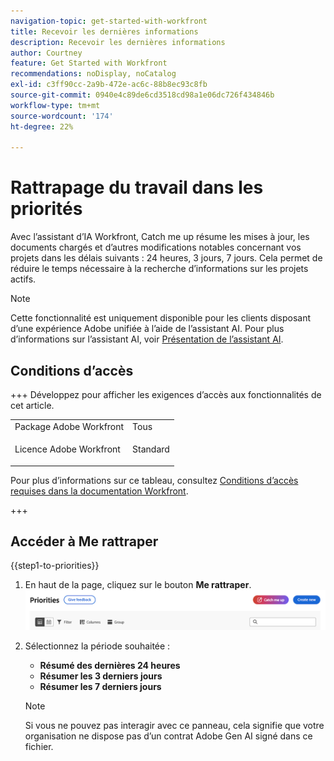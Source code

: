 ```yaml
---
navigation-topic: get-started-with-workfront
title: Recevoir les dernières informations
description: Recevoir les dernières informations
author: Courtney
feature: Get Started with Workfront
recommendations: noDisplay, noCatalog
exl-id: c3ff90cc-2a9b-472e-ac6c-88b8ec93c8fb
source-git-commit: 0940e4c89de6cd3518cd98a1e06dc726f434846b
workflow-type: tm+mt
source-wordcount: '174'
ht-degree: 22%

---
```


# Rattrapage du travail dans les priorités

Avec l’assistant d’IA Workfront, Catch me up résume les mises à jour, les documents chargés et d’autres modifications notables concernant vos projets dans les délais suivants : 24 heures, 3 jours, 7 jours. Cela permet de réduire le temps nécessaire à la recherche d’informations sur les projets actifs.

>[!NOTE]
>
>Cette fonctionnalité est uniquement disponible pour les clients disposant d’une expérience Adobe unifiée à l’aide de l’assistant AI. Pour plus d’informations sur l’assistant AI, voir [Présentation de l’assistant AI](/help/quicksilver/workfront-basics/ai-assistant/ai-assistant-overview.md).

## Conditions d’accès

+++ Développez pour afficher les exigences d’accès aux fonctionnalités de cet article.

<table style="table-layout:auto"> 
 <col> 
 <col> 
 <tbody> 
  <tr> 
   <td role="rowheader">Package Adobe Workfront</td> 
   <td>Tous</td>
  </tr> 
  <tr> 
   <td role="rowheader">Licence Adobe Workfront</td> 
   <td><p>Standard</td>
  </tr> 
 </tbody> 
</table>

Pour plus d’informations sur ce tableau, consultez [Conditions d’accès requises dans la documentation Workfront](/help/quicksilver/administration-and-setup/add-users/access-levels-and-object-permissions/access-level-requirements-in-documentation.md).

+++


## Accéder à Me rattraper

{{step1-to-priorities}}

1. En haut de la page, cliquez sur le bouton **Me rattraper**.
   ![bouton rattraper](assets/catch-me-up-button.png)
1. Sélectionnez la période souhaitée :
   * **Résumé des dernières 24 heures**
   * **Résumer les 3 derniers jours**
   * **Résumer les 7 derniers jours**

   >[!NOTE]
   >
   > Si vous ne pouvez pas interagir avec ce panneau, cela signifie que votre organisation ne dispose pas d’un contrat Adobe Gen AI signé dans ce fichier.

